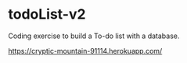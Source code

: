 # todoList-v2

Coding exercise to build a To-do list with a database.

https://cryptic-mountain-91114.herokuapp.com/
